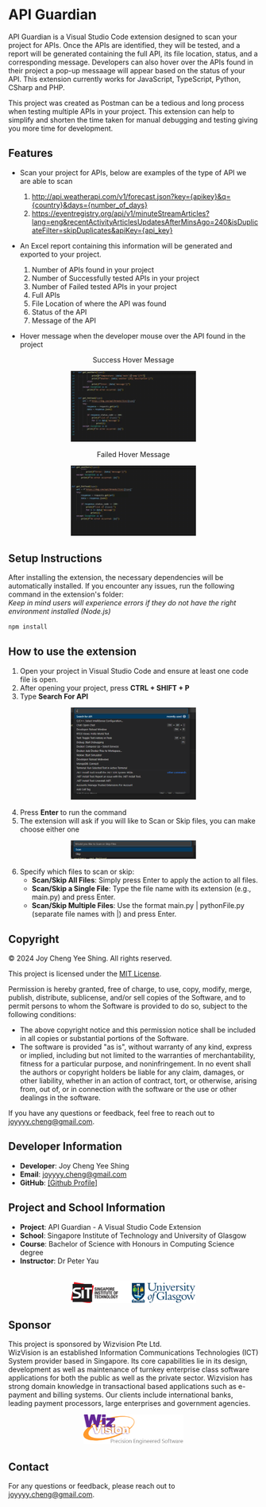 # API Guardian
API Guardian is a Visual Studio Code extension designed to scan your project for APIs. Once the APIs are identified, they will be tested, and a report will be generated containing the full API, its file location, status, and a corresponding message. Developers can also hover over the APIs found in their project a pop-up messaage will appear based on the status of your API. This extension currently works for JavaScript, TypeScript, Python, CSharp and PHP. 

This project was created as Postman can be a tedious and long process when testing multiple APIs in your project. This extension can help to simplify and shorten the time taken for manual debugging and testing giving you more time for development. 

## Features
- Scan your project for APIs, below are examples of the type of API we are able to scan
    1. http://api.weatherapi.com/v1/forecast.json?key={apikey}&q={country}&days={number_of_days}
    2. https://eventregistry.org/api/v1/minuteStreamArticles?lang=eng&recentActivityArticlesUpdatesAfterMinsAgo=240&isDuplicateFilter=skipDuplicates&apiKey={api_key}
    
- An Excel report containing this information will be generated and exported to your project.
    1. Number of APIs found in your project
    2. Number of Successfully tested APIs in your project
    3. Number of Failed tested APIs in your project
    4. Full APIs
    5. File Location of where the API was found
    6. Status of the API
    7. Message of the API

- Hover message when the developer mouse over the API found in the project
<div style="text-align: center;">
    <p>Success Hover Message </p>
    <img src="media/SuccessMessage.gif" width="50%" height="50%" alt="Success Message"/>
    <br>
    <p>Failed Hover Message </p>
    <img src="media/Failedmessage.gif" width="50%" height="50%" alt="Failed Message"/>
</div>

## Setup Instructions
After installing the extension, the necessary dependencies will be automatically installed. If you encounter any issues, run the following command in the extension's folder: <br>
*Keep in mind users will experience errors if they do not have the right environment installed (Node.js)*
```bash
npm install
```



## How to use the extension
1. Open your project in Visual Studio Code and ensure at least one code file is open. 
2. After opening your project, press **CTRL + SHIFT + P**
3. Type **Search For API**
<div style="text-align: center;">
    <img src="media\commandImage.png" width="50%" height="50%" alt="Success Message"/>
</div>

4. Press **Enter** to run the command
5. The extension will ask if you will like to Scan or Skip files, you can make choose either one
<div style="text-align: center;">
    <img src="media\scanorskip.png" width="50%" height="50%" alt="Success Message"/>
</div>

6. Specify which files to scan or skip:
    - **Scan/Skip All Files**: Simply press Enter to apply the action to all files.
    - **Scan/Skip a Single File**: Type the file name with its extension (e.g., main.py) and press Enter.
    - **Scan/Skip Multiple Files**: Use the format main.py | pythonFile.py (separate file names with |) and press Enter.

## Copyright

© 2024 Joy Cheng Yee Shing. All rights reserved.


This project is licensed under the [MIT License](LICENSE).

Permission is hereby granted, free of charge, to use, copy, modify, merge, publish, distribute, sublicense, and/or sell copies of the Software, and to permit persons to whom the Software is provided to do so, subject to the following conditions:

- The above copyright notice and this permission notice shall be included in all copies or substantial portions of the Software.
- The software is provided "as is", without warranty of any kind, express or implied, including but not limited to the warranties of merchantability, fitness for a particular purpose, and noninfringement. In no event shall the authors or copyright holders be liable for any claim, damages, or other liability, whether in an action of contract, tort, or otherwise, arising from, out of, or in connection with the software or the use or other dealings in the software.

If you have any questions or feedback, feel free to reach out to joyyyy.cheng@gmail.com.

## Developer Information

- **Developer**: Joy Cheng Yee Shing
- **Email**: joyyyy.cheng@gmail.com
- **GitHub**: [\[Github Profile\]](https://github.com/joyyycheng)


## Project and School Information

- **Project**: API Guardian - A Visual Studio Code Extension
- **School**: Singapore Institute of Technology and University of Glasgow
- **Course**: Bachelor of Science with Honours in Computing Science degree
- **Instructor**: Dr Peter Yau
<br>
<div style="text-align: center;">
    <img src="media\schoolLogo.png" width="50%" height="50%" alt="Success Message"/>
</div>


## Sponsor

This project is sponsored by Wizvision Pte Ltd. <br>
WizVision is an established Information Communications Technologies (ICT) System provider based in Singapore.
Its core capabilities lie in its design, development as well as maintenance of turnkey enterprise class software applications for both the public as well as the private sector. Wizvision has strong domain knowledge in transactional based applications such as e-payment and billing systems. Our clients include international banks, leading payment processors, large enterprises and government agencies.
<br>
<div style="text-align: center;">
    <img src="media\wizvision.png" width="40%" height="40%" alt="Success Message"/>
</div>

## Contact

For any questions or feedback, please reach out to joyyyy.cheng@gmail.com.
